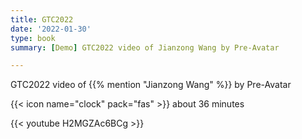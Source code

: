 ```yaml
---
title: GTC2022
date: '2022-01-30'
type: book
summary: [Demo] GTC2022 video of Jianzong Wang by Pre-Avatar

---
```

GTC2022 video of {{% mention "Jianzong Wang" %}}  by Pre-Avatar

{{< icon name="clock" pack="fas" >}} about 36 minutes

{{< youtube H2MGZAc6BCg >}}

